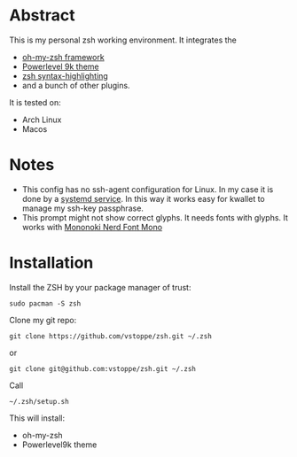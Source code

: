 # Abstract

This is my personal zsh working environment. It integrates the 
* [oh-my-zsh framework](https://github.com/ohmyzsh/ohmyzsh)
* [Powerlevel 9k theme](https://github.com/Powerlevel9k/powerlevel9k)
* [zsh syntax-highlighting](https://github.com/zsh-users/zsh-syntax-highlighting/blob/master/INSTALL.md)
* and a bunch of other plugins. 

It is tested on:

- Arch Linux
- Macos

# Notes

- This config has no ssh-agent configuration for Linux. In my case it is done by a [systemd service](https://wiki.archlinux.org/index.php/SSH_keys#Start_ssh-agent_with_systemd_user). In this way it works easy for kwallet to manage my ssh-key passphrase.
- This prompt might not show correct glyphs. It needs fonts with glyphs. It works with [Mononoki Nerd Font Mono](https://github.com/ryanoasis/nerd-fonts/tree/master/patched-fonts/Mononoki)

# Installation

Install the ZSH by your package manager of trust:

  ``sudo pacman -S zsh``

Clone my git repo:

`git clone https://github.com/vstoppe/zsh.git ~/.zsh`

or

`git clone git@github.com:vstoppe/zsh.git ~/.zsh`

Call

`~/.zsh/setup.sh`

This will install:

- oh-my-zsh
- Powerlevel9k theme
